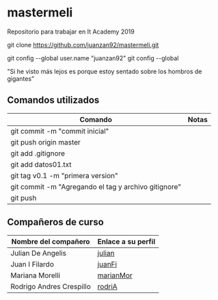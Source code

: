 # mastermeli
Repositorio para trabajar en It Academy 2019

git clone https://github.com/juanzan92/mastermeli.git

git config --global user.name "juanzan92"
git config --global

"Si he visto más lejos es porque estoy sentado sobre los hombros de gigantes”

## Comandos utilizados

| Comando | Notas |
|---------|-------|
|git commit -m "commit inicial"|
|git push origin master|
|git add .gitignore|
|git add datos01.txt|
|git tag v0.1 -m "primera version"|
|git commit -m "Agregando el tag y archivo gitignore"|
|git push|


## Compañeros de curso

| Nombre del compañero | Enlace a su perfil |
|---------|-------|
| Julian De Angelis|[julian]|
| Juan I Filardo| [juanFi]|
| Mariana Morelli|[marianMor]|
|Rodrigo Andres Crespillo|[rodriA]|

[//]:# (Links. This won't be seen after it's interpreted.)
[julian]: <https://github.com/julideangelis>
[juanFi]: <https://github.com/JuaniFilardo>
[marianMor]: <https://github.com/marianamorelli7>
[rodriA]: <https://github.com/rodixxi>

